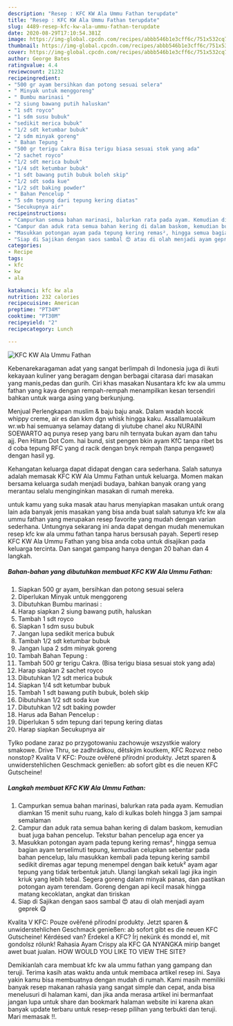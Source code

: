 ```yaml
---
description: "Resep : KFC KW Ala Ummu Fathan terupdate"
title: "Resep : KFC KW Ala Ummu Fathan terupdate"
slug: 4489-resep-kfc-kw-ala-ummu-fathan-terupdate
date: 2020-08-29T17:10:54.381Z
image: https://img-global.cpcdn.com/recipes/abbb546b1e3cff6c/751x532cq70/kfc-kw-ala-ummu-fathan-foto-resep-utama.jpg
thumbnail: https://img-global.cpcdn.com/recipes/abbb546b1e3cff6c/751x532cq70/kfc-kw-ala-ummu-fathan-foto-resep-utama.jpg
cover: https://img-global.cpcdn.com/recipes/abbb546b1e3cff6c/751x532cq70/kfc-kw-ala-ummu-fathan-foto-resep-utama.jpg
author: George Bates
ratingvalue: 4.4
reviewcount: 21232
recipeingredient:
- "500 gr ayam bersihkan dan potong sesuai selera"
- " Minyak untuk menggoreng"
- " Bumbu marinasi "
- "2 siung bawang putih haluskan"
- "1 sdt royco"
- "1 sdm susu bubuk"
- "sedikit merica bubuk"
- "1/2 sdt ketumbar bubuk"
- "2 sdm minyak goreng"
- " Bahan Tepung "
- "500 gr terigu Cakra Bisa terigu biasa sesuai stok yang ada"
- "2 sachet royco"
- "1/2 sdt merica bubuk"
- "1/4 sdt ketumbar bubuk"
- "1 sdt bawang putih bubuk boleh skip"
- "1/2 sdt soda kue"
- "1/2 sdt baking powder"
- " Bahan Pencelup "
- "5 sdm tepung dari tepung kering diatas"
- "Secukupnya air"
recipeinstructions:
- "Campurkan semua bahan marinasi, balurkan rata pada ayam. Kemudian diamkan 15 menit suhu ruang, kalo di kulkas boleh hingga 3 jam sampai semalaman"
- "Campur dan aduk rata semua bahan kering di dalam baskom, kemudian buat juga bahan pencelup. Tekstur bahan pencelup aga encer ya"
- "Masukkan potongan ayam pada tepung kering remas², hingga semua bagian ayam terselimuti tepung, kemudian celupkan sebentar pada bahan pencelup, lalu masukkan kembali pada tepung kering sambil sedikit diremas agar tepung menempel dengan baik ketuk² ayam agar tepung yang tidak terbentuk jatuh. Ulangi langkah sekali lagi jika ingin kriuk yang lebih tebal. Segera goreng dalam minyak panas, dan pastikan potongan ayam terendam. Goreng dengan api kecil masak hingga matang kecoklatan, angkat dan tiriskan"
- "Siap di Sajikan dengan saos sambal 😍 atau di olah menjadi ayam geprek 😋"
categories:
- Recipe
tags:
- kfc
- kw
- ala

katakunci: kfc kw ala 
nutrition: 232 calories
recipecuisine: American
preptime: "PT34M"
cooktime: "PT30M"
recipeyield: "2"
recipecategory: Lunch

---
```



![KFC KW Ala Ummu Fathan](https://img-global.cpcdn.com/recipes/abbb546b1e3cff6c/751x532cq70/kfc-kw-ala-ummu-fathan-foto-resep-utama.jpg)

Kebenarekaragaman adat yang sangat berlimpah di Indonesia juga di ikuti kekayaan kuliner yang beragam dengan berbagai citarasa dari masakan yang manis,pedas dan gurih. Ciri khas masakan Nusantara kfc kw ala ummu fathan yang kaya dengan rempah-rempah menampilkan kesan tersendiri bahkan untuk warga asing yang berkunjung.


Menjual Perlengkapan muslim &amp; baju baju anak. Dalam wadah kocok whippy creme, air es dan kkm dgn whisk hingga kaku. Assallamualaikum wr.wb hai semuanya selamay datang di yiutube chanel aku NURAINI SOEWARTO aq punya resep yang baru nih ternyata bukan ayam dan tahu ajj. Pen Hitam Dot Com. hai bund, sist pengen bkin ayam KfC tanpa ribet bs d coba tepung RFC yang d racik dengan bnyk rempah (tanpa pengawet) dengan hasil yg.

Kehangatan keluarga dapat didapat dengan cara sederhana. Salah satunya adalah memasak KFC KW Ala Ummu Fathan untuk keluarga. Momen makan bersama keluarga sudah menjadi budaya, bahkan banyak orang yang merantau selalu menginginkan masakan di rumah mereka.

untuk kamu yang suka masak atau harus menyiapkan masakan untuk orang lain ada banyak jenis masakan yang bisa anda buat salah satunya kfc kw ala ummu fathan yang merupakan resep favorite yang mudah dengan varian sederhana. Untungnya sekarang ini anda dapat dengan mudah menemukan resep kfc kw ala ummu fathan tanpa harus bersusah payah.
Seperti resep KFC KW Ala Ummu Fathan yang bisa anda coba untuk disajikan pada keluarga tercinta. Dan sangat gampang hanya dengan 20 bahan dan 4 langkah.


<!--inarticleads1-->

##### Bahan-bahan yang dibutuhkan membuat KFC KW Ala Ummu Fathan:

1. Siapkan 500 gr ayam, bersihkan dan potong sesuai selera
1. Diperlukan  Minyak untuk menggoreng
1. Dibutuhkan  Bumbu marinasi :
1. Harap siapkan 2 siung bawang putih, haluskan
1. Tambah 1 sdt royco
1. Siapkan 1 sdm susu bubuk
1. Jangan lupa sedikit merica bubuk
1. Tambah 1/2 sdt ketumbar bubuk
1. Jangan lupa 2 sdm minyak goreng
1. Tambah  Bahan Tepung :
1. Tambah 500 gr terigu Cakra. (Bisa terigu biasa sesuai stok yang ada)
1. Harap siapkan 2 sachet royco
1. Dibutuhkan 1/2 sdt merica bubuk
1. Siapkan 1/4 sdt ketumbar bubuk
1. Tambah 1 sdt bawang putih bubuk, boleh skip
1. Dibutuhkan 1/2 sdt soda kue
1. Dibutuhkan 1/2 sdt baking powder
1. Harus ada  Bahan Pencelup :
1. Diperlukan 5 sdm tepung dari tepung kering diatas
1. Harap siapkan Secukupnya air


Tylko podane zaraz po przygotowaniu zachowuje wszystkie walory smakowe. Drive Thru, se zadhrádkou, dětským koutkem, KFC Rozvoz nebo nonstop? Kvalita V KFC: Pouze ověřené přírodní produkty. Jetzt sparen &amp; unwiderstehlichen Geschmack genießen: ab sofort gibt es die neuen KFC Gutscheine! 

<!--inarticleads2-->

##### Langkah membuat  KFC KW Ala Ummu Fathan:

1. Campurkan semua bahan marinasi, balurkan rata pada ayam. Kemudian diamkan 15 menit suhu ruang, kalo di kulkas boleh hingga 3 jam sampai semalaman
1. Campur dan aduk rata semua bahan kering di dalam baskom, kemudian buat juga bahan pencelup. Tekstur bahan pencelup aga encer ya
1. Masukkan potongan ayam pada tepung kering remas², hingga semua bagian ayam terselimuti tepung, kemudian celupkan sebentar pada bahan pencelup, lalu masukkan kembali pada tepung kering sambil sedikit diremas agar tepung menempel dengan baik ketuk² ayam agar tepung yang tidak terbentuk jatuh. Ulangi langkah sekali lagi jika ingin kriuk yang lebih tebal. Segera goreng dalam minyak panas, dan pastikan potongan ayam terendam. Goreng dengan api kecil masak hingga matang kecoklatan, angkat dan tiriskan
1. Siap di Sajikan dengan saos sambal 😍 atau di olah menjadi ayam geprek 😋


Kvalita V KFC: Pouze ověřené přírodní produkty. Jetzt sparen &amp; unwiderstehlichen Geschmack genießen: ab sofort gibt es die neuen KFC Gutscheine! Kérdésed van? Érdekel a KFC? Írj nekünk és mondd el, mit gondolsz rólunk! Rahasia Ayam Crispy ala KFC GA NYANGKA mirip banget awet buat jualan. HOW WOULD YOU LIKE TO VIEW THE SITE? 

Demikianlah cara membuat kfc kw ala ummu fathan yang gampang dan teruji. Terima kasih atas waktu anda untuk membaca artikel resep ini. Saya yakin kamu bisa membuatnya dengan mudah di rumah. Kami masih memiliki banyak resep makanan rahasia yang sangat simple dan cepat, anda bisa menelusuri di halaman kami, dan jika anda merasa artikel ini bermanfaat jangan lupa untuk share dan bookmark halaman website ini karena akan banyak update terbaru untuk resep-resep pilihan yang terbukti dan teruji. Mari memasak !!. 
